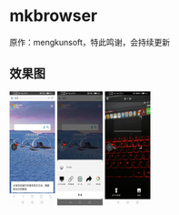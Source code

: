 # mkbrowser
原作：mengkunsoft，特此鸣谢，会持续更新

## 效果图

<img src="https://github.com/1455033987/mkbrowser/blob/master/Screenshot_20211228_080225_cn.mkblog.www.mkbrowse.jpg?raw=true" height="200px" width="80px">
<img src="https://github.com/1455033987/mkbrowser/blob/master/Screenshot_20211228_080229_cn.mkblog.www.mkbrowse.jpg?raw=true" height="200px" width="80px">
<img src="https://github.com/1455033987/mkbrowser/blob/master/Screenshot_20211228_080240_cn.mkblog.www.mkbrowse.jpg?raw=true" height="200px" width="80px">
